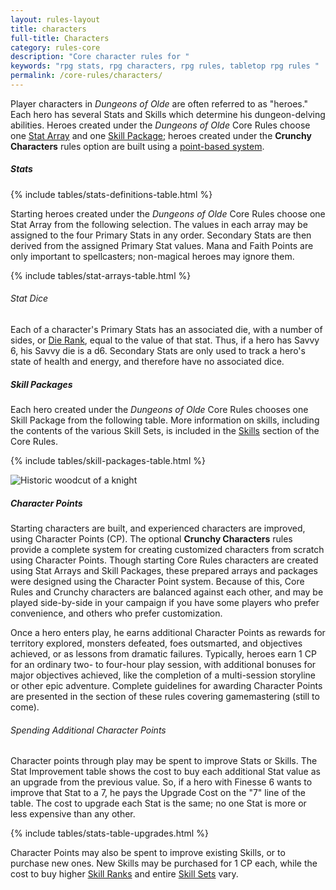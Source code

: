 ```yaml
---
layout: rules-layout
title: characters
full-title: Characters
category: rules-core
description: "Core character rules for "
keywords: "rpg stats, rpg characters, rpg rules, tabletop rpg rules "
permalink: /core-rules/characters/
---
```



<p>Player characters in <em>Dungeons of Olde</em> are often referred to as "heroes." Each hero has several Stats and Skills which determine his dungeon-delving abilities. Heroes created under the <em>Dungeons of Olde</em> Core Rules choose one <a href="#stat-arrays">Stat Array</a> and one <a href="#skill-packages">Skill Package</a>; heroes created under the <strong>Crunchy Characters</strong> rules option are built using a <a href="#character-points">point-based system</a>.</p>

<h5 id="stats">Stats</h5>
{% include tables/stats-definitions-table.html %}

<p>Starting heroes created under the <em>Dungeons of Olde</em> Core Rules choose one Stat Array from the following selection. The values in each array may be assigned to the four Primary Stats in any order. Secondary Stats are then derived from the assigned Primary Stat values. Mana and Faith Points are only important to spellcasters; non-magical heroes may ignore them.</p>

<div id="stat-arrays">
  {% include tables/stat-arrays-table.html %}
</div>

<h6 id="stat-dice">Stat Dice</h6>
<p>Each of a character's Primary Stats has an associated die, with a number of sides, or <a href="#die-rank">Die Rank</a>, equal to the value of that stat. Thus, if a hero has Savvy 6, his Savvy die is a d6. Secondary Stats are only used to track a hero's state of health and energy, and therefore have no associated dice.</p>

<h5 id="skill-packages" class="new-page">Skill Packages</h5>
<p>Each hero created under the <em>Dungeons of Olde</em> Core Rules chooses one Skill Package from the following table. More information on skills, including the contents of the various Skill Sets, is included in the <a href="{{site.baseurl}}/core-rules/skills/#skills">Skills</a> section of the Core Rules.</p>

{% include tables/skill-packages-table.html %}

<div class="ph-ins-50 tab-ins-50 cmp-ins-33 print-ins-50">
<img src="{{site.baseurl}}/img/pd-knight-headshot-500x414.png" class=" flip" alt="Historic woodcut of a knight" title="Historic woodcut of a knight - Public domain">
</div>

<h5 id="character-points" class="new-page">Character Points</h5>
<p>Starting characters are built, and experienced characters are improved, using Character Points (CP). The optional <strong>Crunchy Characters</strong> rules provide a complete system for creating customized characters from scratch using Character Points. Though starting Core Rules characters are created using Stat Arrays and Skill Packages, these prepared arrays and packages were designed using the Character Point system. Because of this, Core Rules and Crunchy characters are balanced against each other, and may be played side-by-side in your campaign if you have some players who prefer convenience, and others who prefer customization.</p>

<p>Once a hero enters play, he earns additional Character Points as rewards for territory explored, monsters defeated, foes outsmarted, and objectives achieved, or as lessons from dramatic failures. Typically, heroes earn 1 CP for an ordinary two- to four-hour play session, with additional bonuses for major objectives achieved, like the completion of a multi-session storyline or other epic adventure. Complete guidelines for awarding Character Points are presented in the section of these rules covering gamemastering (still to come).</p>

<h6>Spending Additional Character Points</h6>
<p>Character points through play may be spent to improve Stats or Skills. The Stat Improvement table shows the cost to buy each additional Stat value as an upgrade from the previous value. So, if a hero with Finesse 6 wants to improve that Stat to a 7, he pays the Upgrade Cost on the "7" line of the table. The cost to upgrade each Stat is the same; no one Stat is more or less expensive than any other.</p>

{% include tables/stats-table-upgrades.html %}

<p>Character Points may also be spent to improve existing Skills, or to purchase new ones. New Skills may be purchased for 1 CP each, while the cost to buy higher <a href="{{site.baseurl}}/core-rules/skills/#skill-ranks">Skill Ranks</a> and entire <a href="{{site.baseurl}}/core-rules/skills/#skill-sets">Skill Sets</a> vary.</p>
